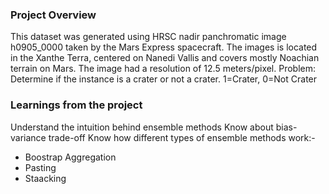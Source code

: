 ### Project Overview

 This dataset was generated using HRSC nadir panchromatic image h0905_0000 taken by the Mars Express spacecraft. The images is located in the Xanthe Terra, centered on Nanedi Vallis and covers mostly Noachian terrain on Mars. The image had a resolution of 12.5 meters/pixel.
Problem:
Determine if the instance is a crater or not a crater. 1=Crater, 0=Not Crater


### Learnings from the project

 Understand the intuition behind ensemble methods
Know about bias-variance trade-off
Know how different types of ensemble methods work:-

- Boostrap Aggregation
- Pasting
- Staacking


